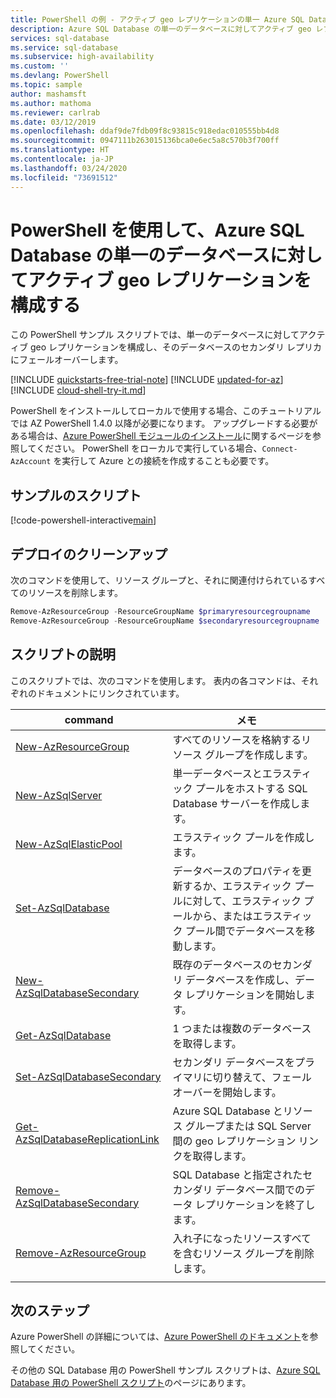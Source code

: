 ```yaml
---
title: PowerShell の例 - アクティブ geo レプリケーションの単一 Azure SQL Database
description: Azure SQL Database の単一のデータベースに対してアクティブ geo レプリケーションの設定とフェールオーバーを実行する Azure PowerShell のサンプル スクリプト。
services: sql-database
ms.service: sql-database
ms.subservice: high-availability
ms.custom: ''
ms.devlang: PowerShell
ms.topic: sample
author: mashamsft
ms.author: mathoma
ms.reviewer: carlrab
ms.date: 03/12/2019
ms.openlocfilehash: ddaf9de7fdb09f8c93815c918edac010555bb4d8
ms.sourcegitcommit: 0947111b263015136bca0e6ec5a8c570b3f700ff
ms.translationtype: HT
ms.contentlocale: ja-JP
ms.lasthandoff: 03/24/2020
ms.locfileid: "73691512"
---
```

# <a name="use-powershell-to-configure-active-geo-replication-for-a-single-database-in-azure-sql-database"></a>PowerShell を使用して、Azure SQL Database の単一のデータベースに対してアクティブ geo レプリケーションを構成する

この PowerShell サンプル スクリプトでは、単一のデータベースに対してアクティブ geo レプリケーションを構成し、そのデータベースのセカンダリ レプリカにフェールオーバーします。

[!INCLUDE [quickstarts-free-trial-note](../../../includes/quickstarts-free-trial-note.md)]
[!INCLUDE [updated-for-az](../../../includes/updated-for-az.md)]
[!INCLUDE [cloud-shell-try-it.md](../../../includes/cloud-shell-try-it.md)]

PowerShell をインストールしてローカルで使用する場合、このチュートリアルでは AZ PowerShell 1.4.0 以降が必要になります。 アップグレードする必要がある場合は、[Azure PowerShell モジュールのインストール](/powershell/azure/install-az-ps)に関するページを参照してください。 PowerShell をローカルで実行している場合、`Connect-AzAccount` を実行して Azure との接続を作成することも必要です。

## <a name="sample-scripts"></a>サンプルのスクリプト

[!code-powershell-interactive[main](../../../powershell_scripts/sql-database/setup-geodr-and-failover/setup-geodr-and-failover-single-database.ps1?highlight=18-21 "Set up active geo-replication for single database")]

## <a name="clean-up-deployment"></a>デプロイのクリーンアップ

次のコマンドを使用して、リソース グループと、それに関連付けられているすべてのリソースを削除します。

```powershell
Remove-AzResourceGroup -ResourceGroupName $primaryresourcegroupname
Remove-AzResourceGroup -ResourceGroupName $secondaryresourcegroupname
```

## <a name="script-explanation"></a>スクリプトの説明

このスクリプトでは、次のコマンドを使用します。 表内の各コマンドは、それぞれのドキュメントにリンクされています。

| command | メモ |
|---|---|
| [New-AzResourceGroup](/powershell/module/az.resources/new-azresourcegroup) | すべてのリソースを格納するリソース グループを作成します。 |
| [New-AzSqlServer](/powershell/module/az.sql/new-azsqlserver) | 単一データベースとエラスティック プールをホストする SQL Database サーバーを作成します。 |
| [New-AzSqlElasticPool](/powershell/module/az.sql/new-azsqlelasticpool) | エラスティック プールを作成します。 |
| [Set-AzSqlDatabase](/powershell/module/az.sql/set-azsqldatabase) | データベースのプロパティを更新するか、エラスティック プールに対して、エラスティック プールから、またはエラスティック プール間でデータベースを移動します。 |
| [New-AzSqlDatabaseSecondary](/powershell/module/az.sql/new-azsqldatabasesecondary)| 既存のデータベースのセカンダリ データベースを作成し、データ レプリケーションを開始します。 |
| [Get-AzSqlDatabase](/powershell/module/az.sql/get-azsqldatabase)| 1 つまたは複数のデータベースを取得します。 |
| [Set-AzSqlDatabaseSecondary](/powershell/module/az.sql/set-azsqldatabasesecondary)| セカンダリ データベースをプライマリに切り替えて、フェールオーバーを開始します。|
| [Get-AzSqlDatabaseReplicationLink](/powershell/module/az.sql/get-azsqldatabasereplicationlink) | Azure SQL Database とリソース グループまたは SQL Server 間の geo レプリケーション リンクを取得します。 |
| [Remove-AzSqlDatabaseSecondary](/powershell/module/az.sql/remove-azsqldatabasesecondary) | SQL Database と指定されたセカンダリ データベース間でのデータ レプリケーションを終了します。 |
| [Remove-AzResourceGroup](/powershell/module/az.resources/remove-azresourcegroup) | 入れ子になったリソースすべてを含むリソース グループを削除します。 |
|||

## <a name="next-steps"></a>次のステップ

Azure PowerShell の詳細については、[Azure PowerShell のドキュメント](/powershell/azure/overview)を参照してください。

その他の SQL Database 用の PowerShell サンプル スクリプトは、[Azure SQL Database 用の PowerShell スクリプト](../sql-database-powershell-samples.md)のページにあります。
